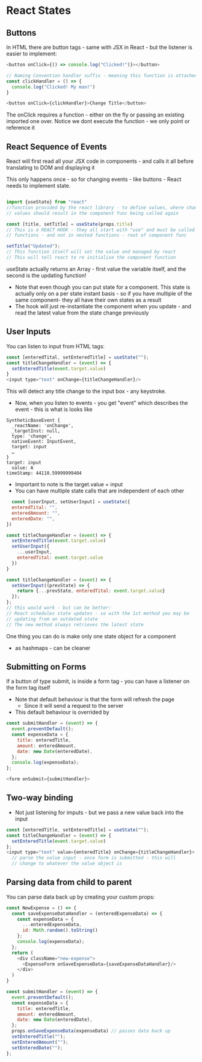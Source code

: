 # React States

## Buttons

In HTML there are button tags - same with JSX in React - but the listener is easier to implement:

```javascript
<button onClick={() => console.log("Clicked!")}></button>

// Naming Convention handler suffix - meaning this function is attached to an event
const clickHandler = () => {
  console.log("Clicked! My man!")
}

<button onClick={clickHandler}>Change Title</button>
```

The onClick requires a function - either on the fly or passing an existing imported one over. Notice we dont execute the
function - we only point or reference it

## React Sequence of Events

React will first read all your JSX code in components - and calls it all before translating to DOM and displaying it

This only happens once - so for changing events - like buttons - React needs to implement state.

```javascript

import {useState} from "react"
//function provided by the react library - to define values, where changes to these
// values should result in the component func being called again

const [title, setTitle] = useState(props.title)
// This is a REACT HOOK - they all start with "use" and must be called inside component 
// functions - and not in nested functions - root of component func

setTitle("Updated");
// This function itself will set the value and managed by react
// This will tell react to re initialise the component function
```

useState actually returns an Array - first value the variable itself, and the second is the updating function!

* Note that even though you can put state for a component. This state is actually only on a per state instant basis - so
  if you have multiple of the same component- they all have their own states as a result
* The hook will just re-instantiate the component when you update - and read the latest value from the state change
  previously

## User Inputs

You can listen to input from HTML tags:

```javascript
const [enteredTital, setEnteredTitle] = useState("");
const titleChangeHandler = (event) => {
  setEnteredTitle(event.target.value)
}
<input type="text" onChange={titleChangeHandler}/>
```

This will detect any title change to the input box - any keystroke.

* Now, when you listen to events - you get "event" which describes the event - this is what is looks like

```
SyntheticBaseEvent {
  _reactName: 'onChange',
  _targetInst: null,
  type: 'change',
  nativeEvent: InputEvent,
  target: input
  …
}
target: input
  value: A
timeStamp: 44110.59999999404

```

* Important to note is the target.value = input
* You can have multiple state calls that are independent of each other

```javascript
  const [userInput, setUserInput] = useState({
  enteredTital: "",
  enteredAmount: "",
  enteredDate: "",
})

const titleChangeHandler = (event) => {
  setEnteredTitle(event.target.value)
  setUserInput({
    ...userInput,
    enteredTital: event.target.value
  })
}

const titleChangeHandler = (event) => {
  setUserInput((prevState) => {
    return {...prevState, enteredTital: event.target.value}
  });
};
// this would work - but can be better:
// React schedules state updates - so with the 1st method you may be
// updating from an outdated state
// The new method always retrieves the latest state 
```

One thing you can do is make only one state object for a component

- as hashmaps - can be cleaner

## Submitting on Forms

If a button of type submit, is inside a form tag - you can have a listener on the form tag itself

* Note that default behaviour is that the form will refresh the page
    * Since it will send a request to the server
* This default behaviour is overrided by

```javascript
const submitHandler = (event) => {
  event.preventDefault();
  const expenseData = {
    title: enteredTitle,
    amount: enteredAmount,
    date: new Date(enteredDate),
  };
  console.log(expenseData);
};

<form onSubmit={submitHandler}>
```

## Two-way binding

* Not just listening for imputs - but we pass a new value back into the input

```javascript
const [enteredTitle, setEnteredTitle] = useState("");
const titleChangeHandler = (event) => {
  setEnteredTitle(event.target.value)
};
<input type="text" value={enteredTitle} onChange={titleChangeHandler}>
  // parse the value input - once form is submitted - this will
  // change to whatever the value object is
```

## Parsing data from child to parent

You can parse data back up by creating your custom props:

```javascript
const NewExpense = () => {
  const saveExpenseDataHandler = (enteredExpenseData) => {
    const expenseData = {
      ...enteredExpenseData,
      id: Math.random().toString()
    };
    console.log(expenseData);
  };
  return (
    <div className="new-expense">
      <ExpenseForm onSaveExpenseData={saveExpenseDataHandler}/>
    </div>
  )
}

const submitHandler = (event) => {
  event.preventDefault();
  const expenseData = {
    title: enteredTitle,
    amount: enteredAmount,
    date: new Date(enteredDate),
  };
  props.onSaveExpenseData(expenseData) // passes data back up
  setEnteredTitle("");
  setEnteredAmount("");
  setEnteredDate("");
};
```
